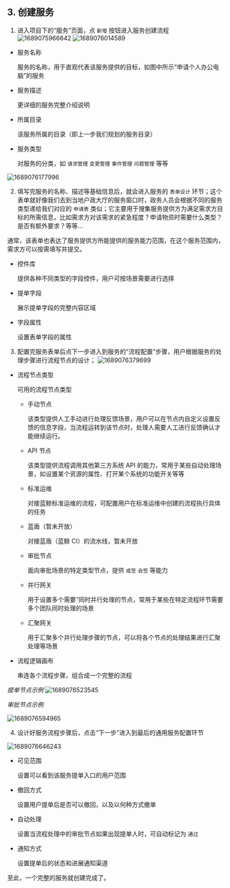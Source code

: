 ## 3. 创建服务

1. 进入项目下的“服务”页面，点 `新增` 按钮进入服务创建流程
   ![1689075966642](image/service_admin_03/1689075966642.png)
   ![1689076014589](image/service_admin_03/1689076014589.png)

- 服务名称

  服务的名称，用于直观代表该服务提供的目标，如图中所示“申请个人办公电脑”的服务

- 服务描述

  更详细的服务完整介绍说明

- 所属目录

  该服务所属的目录（即上一步我们规划的服务目录）

- 服务类型

  对服务的分类，如 `请求管理` `变更管理` `事件管理` `问题管理` 等等

![1689076177996](image/service_admin_03/1689076177996.png)

2. 填写完服务的名称、描述等基础信息后，就会进入服务的 `表单设计` 环节；这个表单就好像我们去到当地户政大厅的服务窗口时，政务人员会根据不同的服务类型递给我们对应的 `申请表` 类似；它主要用于搜集服务提供方为满足需求方目标的所需信息，比如需求方对该需求的紧急程度？申请物资时需要什么类型？是否有额外要求？等等...

通常，该表单也表达了服务提供方所能提供的服务能力范围，在这个服务范围内，需求方可以按需填写并提交。

- 控件库

  提供各种不同类型的字段控件，用户可按场景需要进行选择

- 提单字段

  展示提单字段的完整内容区域

- 字段属性

  设置表单字段的属性

3. 配置完服务表单后点下一步进入到服务的“流程配置”步骤，用户根据服务的处理步骤进行流程节点的设计；
   ![1689076379699](image/service_admin_03/1689076379699.png)

- 流程节点类型

  可用的流程节点类型

  - 手动节点

    该类型提供人工手动进行处理反馈场景，用户可以在节点内自定义设置反馈的信息字段，当流程运转到该节点时，处理人需要人工进行反馈确认才能继续运行。

  - API 节点

    该类型提供流程调用其他第三方系统 API 的能力，常用于某些自动处理场景，如设置某个资源的属性、打开某个系统的功能开关等等

  - 标准运维

    对接蓝鲸标准运维的流程，可配置用户在标准运维中创建的流程执行具体的任务

  - 蓝盾（暂未开放）

    对接蓝盾（蓝鲸 CI）的流水线，暂未开放

  - 审批节点

    面向审批场景的特定类型节点，提供 `或签` `会签` 等能力

  - 并行网关

    用于设置多个需要“同时并行处理的节点，常用于某些在特定流程环节需要多个团队同时处理的场景

  - 汇聚网关

    用于汇聚多个并行处理步骤的节点，可以将各个节点的处理结果进行汇聚处理等场景

- 流程逻辑画布

  串连各个流程步骤，组合成一个完整的流程

_提单节点示例_
![1689076523545](image/service_admin_03/1689076523545.png)

_审批节点示例_

![1689076594965](image/service_admin_03/1689076594965.png)

4. 设计好服务流程步骤后，点击“下一步”进入到最后的通用服务配置环节

![1689076646243](image/service_admin_03/1689076646243.png)

- 可见范围

  设置可以看到该服务提单入口的用户范围

- 撤回方式

  设置用户提单后是否可以撤回，以及以何种方式撤单

- 自动处理

  设置当流程处理中的审批节点如果出现提单人时，可自动标记为 `通过`

- 通知方式

  设置提单后的状态和进展通知渠道

至此，一个完整的服务就创建完成了。

